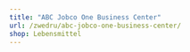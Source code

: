 ```yaml
---
title: "ABC Jobco One Business Center"
url: /zwedru/abc-jobco-one-business-center/
shop: Lebensmittel
---
```

